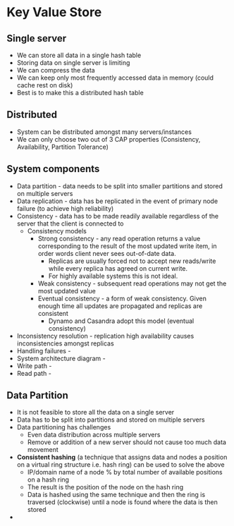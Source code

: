 # Key Value Store

## Single server

- We can store all data in a single hash table
- Storing data on single server is limiting
- We can compress the data
- We can keep only most frequently accessed data in memory (could cache rest on disk)
- Best is to make this a distributed hash table

## Distributed

- System can be distributed amongst many servers/instances
- We can only choose two out of 3 CAP properties (Consistency, Availability, Partition Tolerance)

## System components

- Data partition - data needs to be split into smaller partitions and stored on multiple servers
- Data replication - data has be replicated in the event of primary node failure (to achieve high reliability)
- Consistency - data has to be made readily available regardless of the server that the client is connected to
    - Consistency models
        - Strong consistency - any read operation returns a value corresponding to the result of the most updated write item, in order words client never sees out-of-date data. 
            - Replicas are usually forced not to accept new reads/write while every replica has agreed on current write. 
            - For highly available systems this is not ideal.
        - Weak consistency - subsequent read operations may not get the most updated value
        - Eventual consistency - a form of weak consistency. Given enough time all updates are propagated and replicas are consistent
            - Dynamo and Casandra adopt this model (eventual consistency)
- Inconsistency resolution - replication high availability causes inconsistencies amongst replicas
- Handling failures - 
- System architecture diagram - 
- Write path - 
- Read path - 

## Data Partition

- It is not feasible to store all the data on a single server
- Data has to be split into partitions and stored on multiple servers
- Data partitioning has challenges
    - Even data distribution across multiple servers
    - Remove or addition of a new server should not cause too much data  movement
- **Consistent hashing** (a technique that assigns data and nodes a position on
a virtual ring structure i.e. hash ring) can be used to solve the above
    - IP/domain name of a node % by total number of available positions on a hash ring
    - The result is the position of the node on the hash ring
    - Data is hashed using the same technique and then the ring is traversed (clockwise) until
    a node is found where the data is then stored
- 